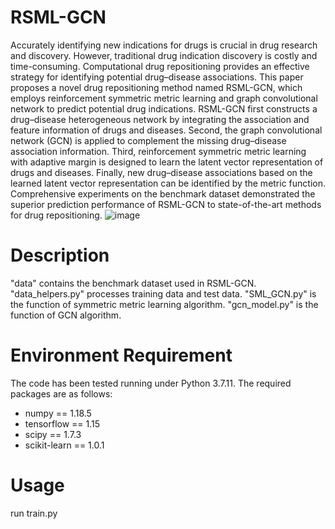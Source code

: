 # RSML-GCN
  Accurately identifying new indications for drugs is crucial in drug research and discovery. However, traditional drug indication discovery is costly and time-consuming. Computational drug repositioning provides an effective strategy for identifying potential drug–disease associations. This paper proposes a novel drug repositioning method named RSML-GCN, which employs reinforcement symmetric metric learning and graph convolutional network to predict potential drug indications. RSML-GCN first constructs a drug–disease heterogeneous network by integrating the association and feature information of drugs and diseases. Second, the graph convolutional network (GCN) is applied to complement the missing drug–disease association information. Third, reinforcement symmetric metric learning with adaptive margin is designed to learn the latent vector representation of drugs and diseases. Finally, new drug–disease associations based on the learned latent vector representation can be identified by the metric function. Comprehensive experiments on the benchmark dataset demonstrated the superior prediction performance of RSML-GCN to state-of-the-art methods for drug repositioning.
  ![image]((https://github.com/chlizhu/RSML-GCN/blob/main/images/fig.png))
# Description
  "data" contains the benchmark dataset used in RSML-GCN.
  "data_helpers.py" processes training data and test data.
  "SML_GCN.py" is the function of symmetric metric learning algorithm.
  "gcn_model.py" is the function of GCN algorithm.
# Environment Requirement
  The code has been tested running under Python 3.7.11. The required packages are as follows:
  * numpy == 1.18.5
  * tensorflow == 1.15
  * scipy == 1.7.3
  * scikit-learn == 1.0.1
# Usage
run train.py
